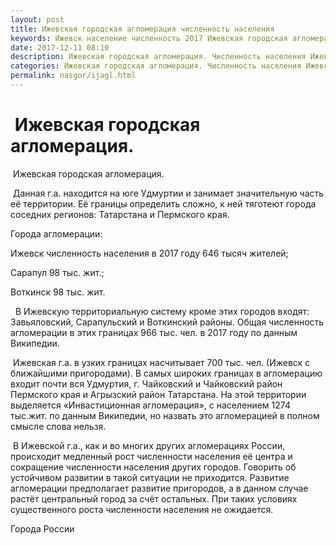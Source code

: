 ```yaml
---
layout: post
title: Ижевская городская агломерация численность населения 
keywords: Ижевск население численность 2017 Ижевская городская агломерация. 
date: 2017-12-11 08:10
description: Ижевская городская агломерация. Численность населения Ижевска 2017 Сарапула Воткинска
categories: Ижевская городская агломерация. Численность населения Ижевска 2017 Сарапула Воткинска
permalink: nasgor/ijagl.html
---
```


#  Ижевская городская агломерация.



 Ижевская городская агломерация.



 Данная г.а. находится на юге Удмуртии и занимает значительную часть её территории. Её границы определить сложно, к ней тяготеют города соседних регионов: Татарстана и Пермского края. 




Города агломерации:


Ижевск численность населения в 2017 году 646 тысяч жителей;


Сарапул 98 тыс. жит.;


Воткинск 98 тыс. жит.


 
В Ижевскую территориальную систему кроме этих городов входят: Завьяловский, Сарапульский и Воткинский районы. Общая численность агломерации в этих границах 966 тыс. чел. в 2017 году по данным Википедии.


 Ижевская г.а. в узких границах насчитывает 700 тыс. чел. (Ижевск с ближайшими пригородами). В самых широких границах в агломерацию входит почти вся Удмуртия, г. Чайковский и Чайковский район Пермского края и Агрызский район Татарстана. На этой территории выделяется «Инвастиционная агломерация», с населением 1274 тыс.жит. по данным Википедии, но назвать это агломерацией в полном смысле слова нельзя.

 В Ижевской г.а., как и во многих других агломерациях России, происходит медленный рост численности населения её центра и сокращение численности населения других городов. Говорить об устойчивом развитии в такой ситуации не приходится. Развитие агломерации предполагает развитие пригородов, а в данном случае растёт центральный город за счёт остальных. При таких условиях существенного роста численности населения не ожидается. 






Города России

		
